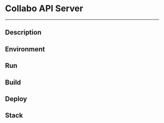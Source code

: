 # Collabo API Server

---

## Description


## Environment


## Run


## Build


## Deploy


## Stack


